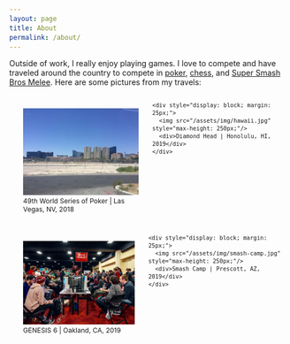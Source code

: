 ```yaml
---
layout: page
title: About
permalink: /about/
---
```


Outside of work, I really enjoy playing games. I love to compete and have traveled around the country to compete in [poker](https://pokerdb.thehendonmob.com/player.php?a=r&n=601783), [chess](https://lichess.org/@/seaghost27), and [Super Smash Bros Melee](https://www.youtube.com/watch?v=0VzNTRieZ88). Here are some pictures from my travels:

<div>
  <div style="display: flex; font-size: 12px;">
    <div style="display: block; margin: 25px;">
      <img src="/assets/img/vegas.jpg" style="max-height: 250px;"/>
      <div>49th World Series of Poker | Las Vegas, NV, 2018</div>
    </div>

    <div style="display: block; margin: 25px;">
      <img src="/assets/img/hawaii.jpg" style="max-height: 250px;"/>
      <div>Diamond Head | Honolulu, HI, 2019</div>
    </div>
  </div>

  <div style="display: flex; font-size: 12px;">
    <div style="display: block; margin: 25px;">
      <img src="/assets/img/genesis.jpeg" style="max-height: 250px;"/>
      <div>GENESIS 6 | Oakland, CA, 2019</div>
    </div>

    <div style="display: block; margin: 25px;">
      <img src="/assets/img/smash-camp.jpg" style="max-height: 250px;"/>
      <div>Smash Camp | Prescott, AZ, 2019</div>
    </div>
  </div>
</div>

